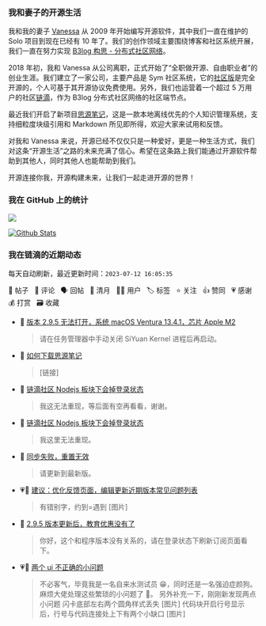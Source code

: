### 我和妻子的开源生活

我和我的妻子 [Vanessa](https://github.com/Vanessa219) 从 2009 年开始编写开源软件，其中我们一直在维护的 Solo 项目到现在已经有 10 年了。我们的创作领域主要围绕博客和社区系统开展，我们一直在努力实现 [B3log 构思 - 分布式社区网络](https://ld246.com/article/1546941897596)。

2018 年初，我和 Vanessa 从公司离职，正式开始了“全职做开源、自由职业者”的创业生涯。我们建立了一家公司，主要产品是 Sym 社区系统，它的[社区版](https://github.com/88250/symphony)是完全开源的，个人可基于其开源协议免费使用。另外，我们也运营着一个超过 5 万用户的社区[链滴](https://ld246.com)，作为 B3log 分布式社区网络的社区端节点。

最近我们开启了新项目[思源笔记](https://github.com/siyuan-note/siyuan)，这是一款本地离线优先的个人知识管理系统，支持细粒度块级引用和 Markdown 所见即所得，欢迎大家来试用和反馈。

对我和 Vanessa 来说，开源已经不仅仅只是一种爱好，更是一种生活方式，我们对这条“开源生活”之路的未来充满了信心。希望在这条路上我们能通过开源软件帮助到其他人，同时其他人也能帮助到我们。

开源连接你我，开源构建未来，让我们一起走进开源的世界！

### 我在 GitHub 上的统计

<a title="Hits" target="_blank" href="https://github.com/88250/88250"><img src="https://hits.b3log.org/88250/88250.svg"></a>

[![Github Stats](https://github-readme-stats.vercel.app/api?username=88250&theme=tokyonight&show_icons=true)](https://github.com/88250)

<!--events start -->

### 我在链滴的近期动态

每天自动刷新，最近更新时间：`2023-07-12 16:05:35`

📝 帖子 &nbsp; 💬 评论 &nbsp; 🗣 回帖 &nbsp; 🌙 清月 &nbsp; 👨‍💻 用户 &nbsp; 🏷️ 标签 &nbsp; ⭐️ 关注 &nbsp; 👍 赞同 &nbsp; 💗 感谢 &nbsp; 💰 打赏 &nbsp; 🗃 收藏

* 💬 [版本 2.9.5 无法打开，系统 macOS Ventura 13.4.1，芯片 Apple M2](https://ld246.com/article/1689148505381/comment/1689148616234#comments)

  > 请在任务管理器中手动关闭 SiYuan Kernel 进程后再启动。
* 💬 [如何下载思源笔记](https://ld246.com/article/1689145834387/comment/1689146219238#comments)

  > [链接]
* 💬 [链滴社区 Nodejs 板块下会掉登录状态](https://ld246.com/article/1689143073131/comment/1689146167713#comments)

  > 我这无法重现，等后面有空再看看，谢谢。
* 💬 [链滴社区 Nodejs 板块下会掉登录状态](https://ld246.com/article/1689143073131/comment/1689144902929#comments)

  > 我这里无法重现。
* 💬 [同步失败，重置无效](https://ld246.com/article/1689131035439/comment/1689131136581#comments)

  > 请更新到最新版。
* 💗💬 [建议：优化反馈页面，编辑更新近期版本常见问题列表](https://ld246.com/article/1689076801294/comment/1689128148606#comments)

  > 有错别字，约到=遇到 [图片]
* 💬 [2.9.5 版本更新后，教育优惠没有了](https://ld246.com/article/1689093203401/comment/1689121602230#comments)

  > 你好，这个和程序版本没有关系的，请在登录状态下刷新订阅页面看下。
* 💗💬 [两个 ui 不正确的小问题](https://ld246.com/article/1689063197687/comment/1689082857122#comments)

  > 不必客气，毕竟我是一名自来水测试员 😁，同时还是一名强迫症颜狗。麻烦大佬处理这些繁琐的小问题了 🤣。 另外补充一下，刚刚新发现两点小问题 闪卡底部左右两个圆角样式丢失 [图片] 代码块开启行号显示后，行号与代码连接处上下有两个小缺口 [图片]


<!--events end -->
